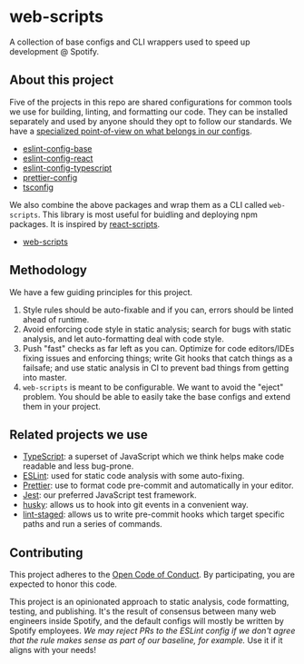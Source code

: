 # web-scripts

A collection of base configs and CLI wrappers used to speed up development @ Spotify.

## About this project

Five of the projects in this repo are shared configurations for common tools we use for building, linting, and formatting our code. They can be installed separately and used by anyone should they opt to follow our standards. We have a [specialized point-of-view on what belongs in our configs](#methodology).
- [eslint-config-base](./packages/eslint-config-base)
- [eslint-config-react](./packages/eslint-config-react)
- [eslint-config-typescript](./packages/eslint-config-typescript)
- [prettier-config](./packages/prettier-config)
- [tsconfig](./packages/tsconfig)

We also combine the above packages and wrap them as a CLI called `web-scripts`. This library is most useful for buidling and deploying npm packages. It is inspired by [react-scripts](https://www.npmjs.com/package/react-scripts).

- [web-scripts](./packages/web-scripts)

## Methodology

We have a few guiding principles for this project.

1. Style rules should be auto-fixable and if you can, errors should be linted ahead of runtime.
2. Avoid enforcing code style in static analysis; search for bugs with static analysis, and let auto-formatting deal with code style.
3. Push "fast" checks as far left as you can. Optimize for code editors/IDEs fixing issues and enforcing things; write Git hooks
that catch things as a failsafe; and use static analysis in CI to prevent bad things from getting into master.
4. `web-scripts` is meant to be configurable. We want to avoid the "eject" problem. You should be able to easily take the
base configs and extend them in your project.

## Related projects we use

- [TypeScript]: a superset of JavaScript which we think helps make code readable and less bug-prone.
- [ESLint]: used for static code analysis with some auto-fixing.
- [Prettier]: use to format code pre-commit and automatically in your editor.
- [Jest]: our preferred JavaScript test framework.
- [husky]: allows us to hook into git events in a convenient way.
- [lint-staged]: allows us to write pre-commit hooks which target specific paths and run a series of commands.

## Contributing

This project adheres to the [Open Code of Conduct][code-of-conduct]. By participating, you are expected to honor this code.

This project is an opinionated approach to static analysis, code formatting, testing, and publishing. It's 
the result of consensus between many web engineers inside Spotify, and the default configs will mostly be 
written by Spotify employees. _We may reject PRs to the ESLint config if we don't agree that the rule
makes sense as part of our baseline, for example._ Use it if it aligns with your needs!

[ESLint]: https://eslint.org/
[TypeScript]: https://www.typescriptlang.org/
[Prettier]: https://prettier.io/
[Jest]: https://jestjs.io/
[husky]: https://github.com/typicode/husky
[lint-staged]: https://github.com/okonet/lint-staged
[code-of-conduct]: https://github.com/spotify/code-of-conduct/blob/master/code-of-conduct.md
